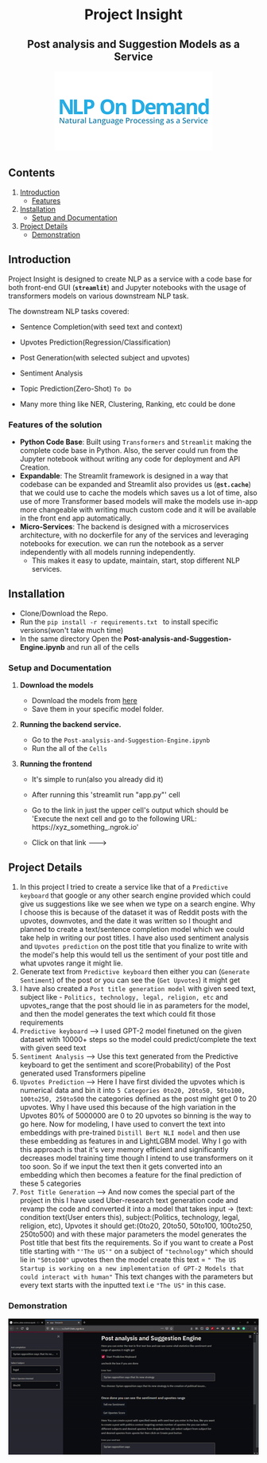 <h1 align="center">Project Insight</h1>

<h2 align="center">Post analysis and Suggestion Models as a Service</h2>

<p align="center">
<img alt="Project Insight" src="meta/images.png">
</p>

## Contents

1. [Introduction](#section01)
    - [Features](#section01a)
2. [Installation](#section02)
    - [Setup and Documentation](#section02a)
3. [Project Details](#section03)
    - [Demonstration](#section03a)

<a id='section01'></a>

## Introduction

Project Insight is designed to create NLP as a service with a code base for both front-end GUI (**`streamlit`**)  and Jupyter notebooks with the usage of transformers models on various downstream NLP task.

The downstream NLP tasks covered:

* Sentence Completion(with seed text and context)

* Upvotes Prediction(Regression/Classification)

* Post Generation(with selected subject and upvotes)

* Sentiment Analysis

* Topic Prediction(Zero-Shot) `To Do`

* Many more thing like NER, Clustering, Ranking, etc could be done

<a id='section01a'></a>

### Features of the solution

* **Python Code Base**: Built using `Transformers` and `Streamlit` making the complete code base in Python. Also, the server could run from the Jupyter notebook without writing any code for deployment and API Creation.
* **Expandable**: The Streamlit framework is designed in a way that codebase can be expanded and Streamlit also provides us (**`@st.cache`**) that we could use to cache the models which saves us a lot of time, also use of more Transformer based models will make the models use in-app more changeable with writing much custom code and it will be available in the front end app automatically. 
* **Micro-Services**: The backend is designed with a microservices architecture, with no dockerfile for any of the services and leveraging notebooks for execution. we can run the notebook as a server independently with all models running independently.
    - This makes it easy to update, maintain, start, stop different NLP services.


<a id='section02'></a>

## Installation

* Clone/Download the Repo.
* Run the `pip install -r requirements.txt ` to install specific versions(won't take much time)
* In the same directory Open the **Post-analysis-and-Suggestion-Engine.ipynb** and run all of the cells
<a id='section02a'></a>

### Setup and Documentation

1. **Download the models**
    - Download the models from [here](https://drive.google.com/drive/folders/1-aeyS6ImGv0nTK3KLGJ0yiYZ1Eh7XPkm?usp=sharing)
    - Save them in your specific model folder.
    
2. **Running the backend service.**
    - Go to the `Post-analysis-and-Suggestion-Engine.ipynb`
    - Run the all of the `Cells`

3. **Running the frontend**
    - It's simple to run(also you already did it)
   
    - After running this 'streamlit run "app.py"' cell
    - Go to the link in just the upper cell's output which should be 'Execute the next cell and go to the following URL: https://xyz_something_.ngrok.io'
    - Click on that link
    --->
    
<a id='section03'></a>

## Project Details
1. In this project I tried to create a service like that of a `Predictive keyboard` that google or any other search engine provided which could give us suggestions like we see when we type on a search engine. Why I choose this is because of the dataset it was of Reddit posts with the upvotes, downvotes, and the date it was written so I thought and planned to create a text/sentence completion model which we could take help in writing our post titles. I have also used sentiment analysis and `Upvotes prediction` on the post title that you finalize to write with the model's help this would tell us the sentiment of your post title and what upvotes range it might lie.
2. Generate text from `Predictive keyboard` then either you can (`Generate Sentiment`) of the post or you can see the (`Get Upvotes`) it might get
3. I have also created a `Post title generation model` with given seed text, subject like - `Politics, technology, legal, religion, etc` and upvotes_range that the post should lie in as parameters for the model, and then the model generates the text which could fit those requirements
4. `Predictive keyboard` --> I used GPT-2 model finetuned on the given dataset with 10000+ steps so the model could predict/complete the text with given seed text
5. `Sentiment Analysis` --> Use this text generated from the Predictive keyboard to get the sentiment and score(Probability) of the Post generated used Transformers pipeline
6. `Upvotes Prediction` --> Here I have first divided the upvotes which is numerical data and bin it into `5 Categories 0to20, 20to50, 50to100, 100to250, 250to500` the categories defined as the post might get 0 to 20 upvotes. Why I have used this because of the high variation in the Upvotes 80% of 5000000 are 0 to 20 upvotes so binning is the way to go here. Now for modeling, I have used to convert the text into embeddings with pre-trained `Distill Bert NLI model` and then use these embedding as features in and LightLGBM model. Why I go with this approach is that it's very memory efficient and significantly decreases model training time though I intend to use transformers on it too soon. So if we input the text then it gets converted into an embedding which then becomes a feature for the final prediction of these 5 categories
7. `Post Title Generation` --> And now comes the special part of the project in this I have used Uber-research text generation code and revamp the code and converted it into a model that takes input -> (text: condition text(User enters this), subject:(Politics, technology, legal, religion, etc), Upvotes it should get:(0to20, 20to50, 50to100, 100to250, 250to500) and with these major parameters the model generates the Post title that best fits the requirements. So if you want to create a Post title starting with `"'The US'"` on a subject of `"technology"` which should lie in `"50to100"` upvotes then the model create this text = `" The US Startup is working on a new implementation of GPT-2 Models that could interact with human"` This text changes with the parameters but every text starts with the inputted text i.e `"The US"` in this case.
<a id='section03a'></a>

### Demonstration

<p align="center">
<img alt="Project Insight Demo" src="meta/Frontend.gif">
</p>

